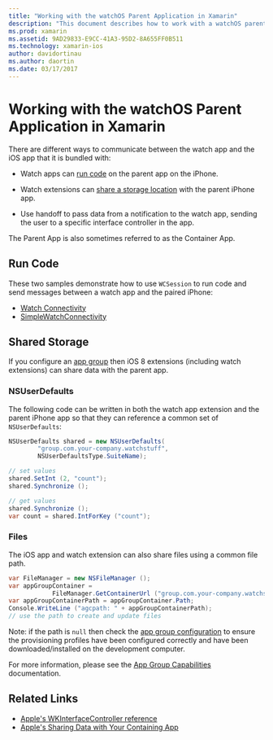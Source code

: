 ```yaml
---
title: "Working with the watchOS Parent Application in Xamarin"
description: "This document describes how to work with a watchOS parent application in Xamarin. It discusses watchOS app extensions, iOS apps, shared storage, and more."
ms.prod: xamarin
ms.assetid: 9AD29833-E9CC-41A3-95D2-8A655FF0B511
ms.technology: xamarin-ios
author: davidortinau
ms.author: daortin
ms.date: 03/17/2017
---
```


# Working with the watchOS Parent Application in Xamarin

There are different ways to communicate between the watch app and the iOS app that it is bundled with:

- Watch apps can [run code](#run-code) on the parent app on the iPhone.

- Watch extensions can [share a storage location](#shared-storage) with the parent iPhone app.

- Use handoff to pass data from a notification to the watch app, sending the user to a specific interface controller in the app.

The Parent App is also sometimes referred to as the Container App.

## Run Code

These two samples demonstrate how to use `WCSession` to run code and send messages between a watch app and the paired iPhone:

- [Watch Connectivity](/samples/xamarin/ios-samples/watchos-watchconnectivity/)
- [SimpleWatchConnectivity](/samples/xamarin/ios-samples/watchos-simplewatchconnectivity/) 

## Shared Storage

If you configure an [app group](~/ios/watchos/app-fundamentals/app-groups.md)
then iOS 8 extensions (including watch extensions) can share data
with the parent app.

### NSUserDefaults

The following code can be written in both the watch app
extension and the parent iPhone app so that they can
reference a common set of `NSUserDefaults`:

```csharp
NSUserDefaults shared = new NSUserDefaults(
        "group.com.your-company.watchstuff",
        NSUserDefaultsType.SuiteName);

// set values
shared.SetInt (2, "count");
shared.Synchronize ();

// get values
shared.Synchronize ();
var count = shared.IntForKey ("count");
```

<a name="files"></a>

### Files

The iOS app and watch extension can also share files
using a common file path.

```csharp
var FileManager = new NSFileManager ();
var appGroupContainer =
            FileManager.GetContainerUrl ("group.com.your-company.watchstuff");
var appGroupContainerPath = appGroupContainer.Path;
Console.WriteLine ("agcpath: " + appGroupContainerPath);
// use the path to create and update files
```

Note: if the path is `null` then check the
[app group configuration](~/ios/watchos/app-fundamentals/app-groups.md)
to ensure the provisioning profiles have been configured correctly
and have been downloaded/installed on the development computer.

For more information, please see the [App Group Capabilities](~/ios/deploy-test/provisioning/capabilities/app-groups-capabilities.md) documentation.

## Related Links

- [Apple's WKInterfaceController reference](https://developer.apple.com/library/prerelease/ios/documentation/WatchKit/Reference/WKInterfaceController_class/index.html#//apple_ref/occ/clm/WKInterfaceController/openParentApplication:reply:)
- [Apple's Sharing Data with Your Containing App](https://developer.apple.com/library/ios/documentation/General/Conceptual/ExtensibilityPG/ExtensionScenarios.html)